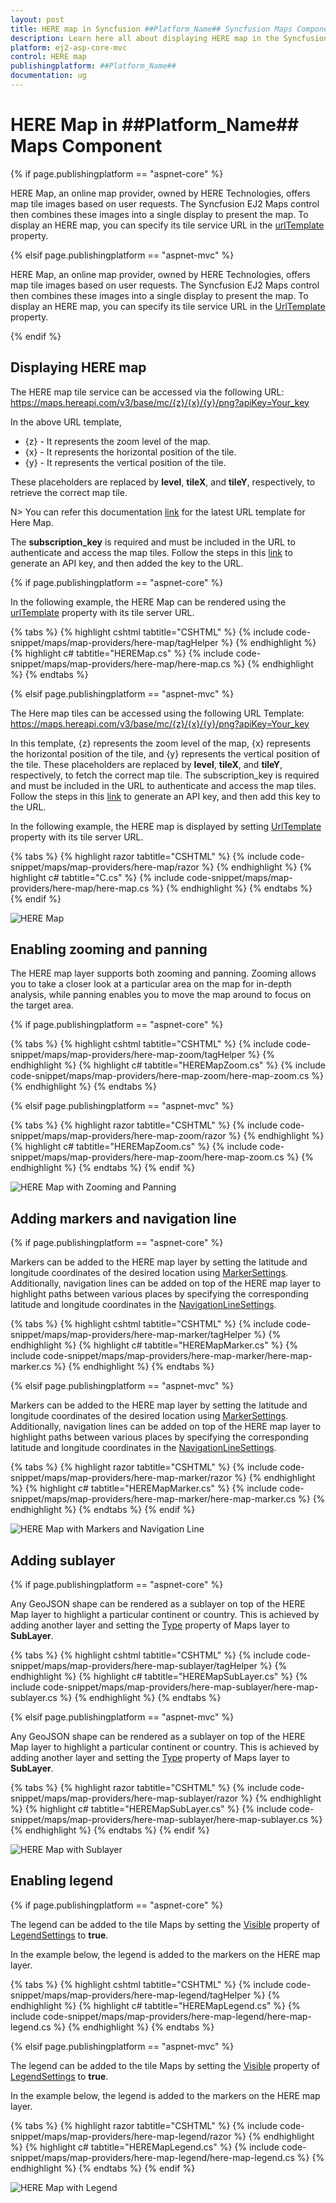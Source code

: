 ```yaml
---
layout: post
title: HERE map in Syncfusion ##Platform_Name## Syncfusion Maps Component
description: Learn here all about displaying HERE map in the Syncfusion ##Platform_Name## Maps component and much more details.
platform: ej2-asp-core-mvc
control: HERE map
publishingplatform: ##Platform_Name##
documentation: ug
---
```


# HERE Map in ##Platform_Name## Maps Component

{% if page.publishingplatform == "aspnet-core" %}

HERE Map, an online map provider, owned by HERE Technologies, offers map tile images based on user requests. The Syncfusion EJ2 Maps control then combines these images into a single display to present the map. To display an HERE map, you can specify its tile service URL in the [urlTemplate](https://help.syncfusion.com/cr/aspnetcore-js2/Syncfusion.EJ2.Maps.MapsLayer.html#Syncfusion_EJ2_Maps_MapsLayer_UrlTemplate) property.

{% elsif page.publishingplatform == "aspnet-mvc" %}

HERE Map, an online map provider, owned by HERE Technologies, offers map tile images based on user requests. The Syncfusion EJ2 Maps control then combines these images into a single display to present the map. To display an HERE map, you can specify its tile service URL in the [UrlTemplate](https://help.syncfusion.com/cr/aspnetmvc-js2/Syncfusion.EJ2.Maps.MapsLayer.html#Syncfusion_EJ2_Maps_MapsLayer_UrlTemplate) property.

{% endif %}

## Displaying HERE map

The HERE map tile service can be accessed via the following URL:
https://maps.hereapi.com/v3/base/mc/{z}/{x}/{y}/png?apiKey=Your_key

In the above URL template,

* {z} - It represents the zoom level of the map.
* {x} - It represents the horizontal position of the tile.
* {y} - It represents the vertical position of the tile. 

These placeholders are replaced by **level**, **tileX**, and **tileY**, respectively, to retrieve the correct map tile.

N> You can refer this documentation [link](https://www.here.com/docs/bundle/raster-tile-api-developer-guide/page/topics/quickstart.html#obtain-a-tile) for the latest URL template for Here Map.

The **subscription_key** is required and must be included in the URL to authenticate and access the map tiles. Follow the steps in this [link](https://www.here.com/docs/bundle/raster-tile-api-developer-guide/page/topics/quickstart.html#get-an-api-key) to generate an API key, and then added the key to the URL.

{% if page.publishingplatform == "aspnet-core" %}

In the following example, the HERE Map can be rendered using the [urlTemplate](https://help.syncfusion.com/cr/aspnetcore-js2/Syncfusion.EJ2.Maps.MapsLayer.html#Syncfusion_EJ2_Maps_MapsLayer_UrlTemplate) property with its tile server URL.

{% tabs %}
{% highlight cshtml tabtitle="CSHTML" %}
{% include code-snippet/maps/map-providers/here-map/tagHelper %}
{% endhighlight %}
{% highlight c# tabtitle="HEREMap.cs" %}
{% include code-snippet/maps/map-providers/here-map/here-map.cs %}
{% endhighlight %}
{% endtabs %}

{% elsif page.publishingplatform == "aspnet-mvc" %}

The Here map tiles can be accessed using the following URL Template:
https://maps.hereapi.com/v3/base/mc/{z}/{x}/{y}/png?apiKey=Your_key

In this template, {z} represents the zoom level of the map, {x} represents the horizontal position of the tile, and {y} represents the vertical position of the tile. These placeholders are replaced by **level**, **tileX**, and **tileY**, respectively, to fetch the correct map tile. The subscription_key is required and must be included in the URL to authenticate and access the map tiles. Follow the steps in this [link](https://www.here.com/docs/bundle/raster-tile-api-developer-guide/page/topics/quickstart.html) to generate an API key, and then add this key to the URL.

In the following example, the HERE map is displayed by setting [UrlTemplate](https://help.syncfusion.com/cr/aspnetmvc-js2/Syncfusion.EJ2.Maps.MapsLayer.html#Syncfusion_EJ2_Maps_MapsLayer_UrlTemplate) property with its tile server URL.

{% tabs %}
{% highlight razor tabtitle="CSHTML" %}
{% include code-snippet/maps/map-providers/here-map/razor %}
{% endhighlight %}
{% highlight c# tabtitle="C.cs" %}
{% include code-snippet/maps/map-providers/here-map/here-map.cs %}
{% endhighlight %}
{% endtabs %}
{% endif %}

![HERE Map](../images/MapProviders/Here-map/here-map.png)

## Enabling zooming and panning

The HERE map layer supports both zooming and panning. Zooming allows you to take a closer look at a particular area on the map for in-depth analysis, while panning enables you to move the map around to focus on the target area.

{% if page.publishingplatform == "aspnet-core" %}

{% tabs %}
{% highlight cshtml tabtitle="CSHTML" %}
{% include code-snippet/maps/map-providers/here-map-zoom/tagHelper %}
{% endhighlight %}
{% highlight c# tabtitle="HEREMapZoom.cs" %}
{% include code-snippet/maps/map-providers/here-map-zoom/here-map-zoom.cs %}
{% endhighlight %}
{% endtabs %}

{% elsif page.publishingplatform == "aspnet-mvc" %}

{% tabs %}
{% highlight razor tabtitle="CSHTML" %}
{% include code-snippet/maps/map-providers/here-map-zoom/razor %}
{% endhighlight %}
{% highlight c# tabtitle="HEREMapZoom.cs" %}
{% include code-snippet/maps/map-providers/here-map-zoom/here-map-zoom.cs %}
{% endhighlight %}
{% endtabs %}
{% endif %}

![HERE Map with Zooming and Panning](../images/MapProviders/Here-map/here-map-zooming.png)

## Adding markers and navigation line

{% if page.publishingplatform == "aspnet-core" %}

Markers can be added to the HERE map layer by setting the latitude and longitude coordinates of the desired location using [MarkerSettings](https://help.syncfusion.com/cr/aspnetcore-js2/Syncfusion.EJ2.Maps.MapsLayer.html#Syncfusion_EJ2_Maps_MapsLayer_MarkerSettings). Additionally, navigation lines can be added on top of the HERE map layer to highlight paths between various places by specifying the corresponding latitude and longitude coordinates in the [NavigationLineSettings](https://help.syncfusion.com/cr/aspnetcore-js2/Syncfusion.EJ2.Maps.MapsLayer.html#Syncfusion_EJ2_Maps_MapsLayer_NavigationLineSettings).

{% tabs %}
{% highlight cshtml tabtitle="CSHTML" %}
{% include code-snippet/maps/map-providers/here-map-marker/tagHelper %}
{% endhighlight %}
{% highlight c# tabtitle="HEREMapMarker.cs" %}
{% include code-snippet/maps/map-providers/here-map-marker/here-map-marker.cs %}
{% endhighlight %}
{% endtabs %}

{% elsif page.publishingplatform == "aspnet-mvc" %}

Markers can be added to the HERE map layer by setting the latitude and longitude coordinates of the desired location using [MarkerSettings](https://help.syncfusion.com/cr/aspnetmvc-js2/Syncfusion.EJ2.Maps.MapsLayer.html#Syncfusion_EJ2_Maps_MapsLayer_MarkerSettings). Additionally, navigation lines can be added on top of the HERE map layer to highlight paths between various places by specifying the corresponding latitude and longitude coordinates in the [NavigationLineSettings](https://help.syncfusion.com/cr/aspnetmvc-js2/Syncfusion.EJ2.Maps.MapsLayer.html#Syncfusion_EJ2_Maps_MapsLayer_NavigationLineSettings).

{% tabs %}
{% highlight razor tabtitle="CSHTML" %}
{% include code-snippet/maps/map-providers/here-map-marker/razor %}
{% endhighlight %}
{% highlight c# tabtitle="HEREMapMarker.cs" %}
{% include code-snippet/maps/map-providers/here-map-marker/here-map-marker.cs %}
{% endhighlight %}
{% endtabs %}
{% endif %}

![HERE Map with Markers and Navigation Line](../images/MapProviders/Here-map/here-map-marker-and-line.png)

## Adding sublayer

{% if page.publishingplatform == "aspnet-core" %}

Any GeoJSON shape can be rendered as a sublayer on top of the HERE Map layer to highlight a particular continent or country. This is achieved by adding another layer and setting the [Type](https://help.syncfusion.com/cr/aspnetcore-js2/Syncfusion.EJ2.Maps.MapsLayer.html#Syncfusion_EJ2_Maps_MapsLayer_Type) property of Maps layer to **SubLayer**.

{% tabs %}
{% highlight cshtml tabtitle="CSHTML" %}
{% include code-snippet/maps/map-providers/here-map-sublayer/tagHelper %}
{% endhighlight %}
{% highlight c# tabtitle="HEREMapSubLayer.cs" %}
{% include code-snippet/maps/map-providers/here-map-sublayer/here-map-sublayer.cs %}
{% endhighlight %}
{% endtabs %}

{% elsif page.publishingplatform == "aspnet-mvc" %}

Any GeoJSON shape can be rendered as a sublayer on top of the HERE Map layer to highlight a particular continent or country. This is achieved by adding another layer and setting the [Type](https://help.syncfusion.com/cr/aspnetmvc-js2/Syncfusion.EJ2.Maps.MapsLayer.html#Syncfusion_EJ2_Maps_MapsLayer_Type) property of Maps layer to **SubLayer**.

{% tabs %}
{% highlight razor tabtitle="CSHTML" %}
{% include code-snippet/maps/map-providers/here-map-sublayer/razor %}
{% endhighlight %}
{% highlight c# tabtitle="HEREMapSubLayer.cs" %}
{% include code-snippet/maps/map-providers/here-map-sublayer/here-map-sublayer.cs %}
{% endhighlight %}
{% endtabs %}
{% endif %}

![HERE Map with Sublayer](../images/MapProviders/Here-map/here-map-sublayer.png)

## Enabling legend

{% if page.publishingplatform == "aspnet-core" %}

The legend can be added to the tile Maps by setting the [Visible](https://help.syncfusion.com/cr/aspnetcore-js2/Syncfusion.EJ2.Maps.MapsLegendSettings.html#Syncfusion_EJ2_Maps_MapsLegendSettings_Visible) property of [LegendSettings](https://help.syncfusion.com/cr/aspnetcore-js2/Syncfusion.EJ2.Maps.Maps.html#Syncfusion_EJ2_Maps_Maps_LegendSettings) to **true**.

In the example below, the legend is added to the markers on the HERE map layer.

{% tabs %}
{% highlight cshtml tabtitle="CSHTML" %}
{% include code-snippet/maps/map-providers/here-map-legend/tagHelper %}
{% endhighlight %}
{% highlight c# tabtitle="HEREMapLegend.cs" %}
{% include code-snippet/maps/map-providers/here-map-legend/here-map-legend.cs %}
{% endhighlight %}
{% endtabs %}

{% elsif page.publishingplatform == "aspnet-mvc" %}

The legend can be added to the tile Maps by setting the [Visible](https://help.syncfusion.com/cr/aspnetmvc-js2/Syncfusion.EJ2.Maps.MapsLegendSettings.html#Syncfusion_EJ2_Maps_MapsLegendSettings_Visible) property of [LegendSettings](https://help.syncfusion.com/cr/aspnetmvc-js2/Syncfusion.EJ2.Maps.Maps.html#Syncfusion_EJ2_Maps_Maps_LegendSettings) to **true**.

In the example below, the legend is added to the markers on the HERE map layer.

{% tabs %}
{% highlight razor tabtitle="CSHTML" %}
{% include code-snippet/maps/map-providers/here-map-legend/razor %}
{% endhighlight %}
{% highlight c# tabtitle="HEREMapLegend.cs" %}
{% include code-snippet/maps/map-providers/here-map-legend/here-map-legend.cs %}
{% endhighlight %}
{% endtabs %}
{% endif %}

![HERE Map with Legend](../images/MapProviders/Here-map/here-map-legend.png)
